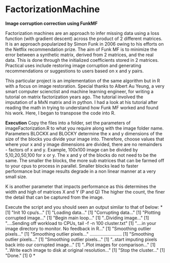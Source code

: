 # FactorizationMachine
**Image corruption correction using FunkMF**

Factorization machines are an approach to infer missing data using a loss function (with gradient descent) across the product of 2 different matrices. It is an approach popularized by Simon Funk in 2006 owing to his efforts on the Netflix recommendation prize. The aim of Funk MF is to minimize the error between a synthetic matrix, derived from 2 matrices, and the real data. This is done through the initialized coefficients stored in 2 matrices. Practical uses include restoring image corruption and generating recommendations or suggestions to users based on x and y pairs.

This particular project is an implementation of the same algorithm but in R with a focus on image restoration.
Special thanks to Albert Au Yeung, a very smart computer scienctist and machine learning engineer, for writing a tutorial on matrix factorization years ago. The tutorial involved the imputation of a MxN matrix and in python. I had a look at his tutorial after reading the math in trying to understand how Funk MF worked and found his work. Here, I began to transpose the code into R. 

**Execution**
Copy the files into a folder, set the parameters of imageFactorization.R to what you require along with the image folder name.
Parameters BLOCKX and BLOCKY determine the x and y dimensions of the size of the blocks you divide your image into.
Therefore, choose values that where your x and y image dimensions are divided, there are no remainders - factors of x and y.
Example, 100x100 image can be divided by 5,10,20,50,100 for x or y. The x and y of the blocks do not need to be the same.
The smaller the blocks, the more sub matrices that can be farmed off to your cpus to process in parallel.
Smaller blocks lead to faster performance but image results degrade in a non linear manner at a very small size.

K is another parameter that impacts performance as this determines the width and high of matrices X and Y (P and Q)
The higher the count, the finer the detail that can be captured from the image.

Execute the script and you should seen an output similar to that of below:
*
[1] "Init  10  cpu/s..."
[1] "Loading data..."
[1] "Corrupting data..."
[1] "Plotting corrupted image..."
[1] "Begin main loop..."
[1] "..Dividing image..."
[1] "....Sending off workload to CPUs, tail -f -n 100 cluster.txt"
[1] "....in your image directory to monitor. No feedback in R..."
[1] "Smoothing outlier pixels..."
[1] "Smoothing outlier pixels..."
.........................
[1] "Smoothing outlier pixels..."
[1] "Smoothing outlier pixels..."
[1] "..start imputing pixels back into our corrupted image..."
[1] "..Plot images for comparison..."
[1] "..Write each image to disk at original resolution..."
[1] "Stop the cluster..."
[1] "Done."
[1] 0
*
